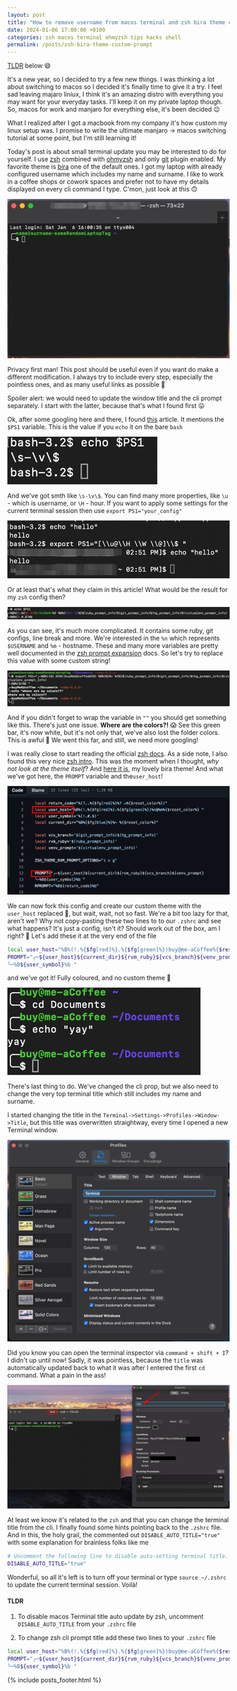 ```yaml
---
layout: post
title: "How to remove username from macos terminal and zsh bira theme cli prompt title"
date: 2024-01-06 17:00:00 +0100
categories: zsh macos terminal ohmyzsh tips hacks shell
permalink: /posts/zsh-bira-theme-custom-prompt
---
```


[TLDR](#tldr) below 😄

It's a new year, so I decided to try a few new things. I was thinking a lot about switching to macos so I decided it's finally time to give it a try. I feel sad leaving majaro liniux, I think it's an amazing distro with everything you may want for your everyday tasks. I'll keep it on my private laptop though. So, macos for work and manjaro for everything else, it's been decided 😉

What I realized after I got a macbook from my company it's how custom my linux setup was. I promise to write the ultimate manjaro -> macos switching tutorial at some point, but I'm still learning it!

Today's post is about small terminal update you may be interested to do for yourself. I use [zsh][zsh] combined with [ohmyzsh][ohmyzsh] and only [git][git] plugin enabled. My favorite theme is [bira][bira] one of the default ones. I got my laptop with already configured username which includes my name and surname. I like to work in a coffee shops or cowork spaces and prefer not to have my details displayed on every cli command I type. C'mon, just look at this 🙃

![Terminal screenshot](/assets/images/2024-01-06/image-7.png)

Privacy first man! This post should be useful even if you want do make a different modification. I always try to include every step, especially the pointless ones, and as many useful links as possible 🙂

Spoiler alert: we would need to update the window title and the cli prompt separately. I start with the latter, because that's what I found first 😛

Ok, after some googling here and there, I found [this][article1] article. It mentions the `$PS1` variable. This is the value if you `echo` it on the bare `bash`

![ps1 variable in bash](/assets/images/2024-01-06/image-2.png)

And we've got smth like `\s-\v\$`. You can find many more properties, like `\u` - which is username, or `\H` - hour. If you want to apply some settings for the current terminal session then use `export PS1="your_config"`

![export PS1 variable result](/assets/images/2024-01-06/image-1.png)

Or at least that's what they claim in this article! What would be the result for my `zsh` config then?

![echo PS1 result](/assets/images/2024-01-06/image.png)

As you can see, it's much more complicated. It contains some ruby, git configs, line break and more. We're interested in the `%n` which represents `$USERNAME` and `%m` - hostname. These and many more variables are pretty well documented in the [zsh prompt expansion][zsh prompt expansion] docs. So let's try to replace this value with some custom string!

![customized PS1 in zsh](/assets/images/2024-01-06/image-4.png)

And if you didn't forget to wrap the variable in `""` you should get something like this. There's just one issue. **Where are the colors?!** 😱 See this green bar, it's now white, but it's not only that, we've also lost the folder colors. This is awful 🤢 We went this far, and still, we need more googling!

I was really close to start reading the official [zsh docs][zsh docs]. As a side note, I also found this very nice [zsh intro][zsh intro]. This was the moment when I thought, _why not look at the theme itself_? And [here it is][bira theme], my lovely bira theme! And what we've got here, the `PROMPT` variable and  the`user_host`!

![bira config from github](/assets/images/2024-01-06/image-5.png)

We can now fork this config and create our custom theme with the `user_host` replaced 🎉, but wait, wait, not so fast. We're a bit too lazy for that, aren't we? Why not copy-pasting these two lines to to our `.zshrc` and see what happens? It's just a config, isn't it? Should work out of the box, am I right? 🤔 Let's add these it at the very end of the file

```bash
local user_host="%B%(!.%{$fg[red]%}.%{$fg[green]%})buy@me-aCoffee%{$reset_color%} "
PROMPT="╭─${user_host}${current_dir}${rvm_ruby}${vcs_branch}${venv_prompt}
╰─%B${user_symbol}%b "
```

and we've got it! Fully coloured, and no custom theme 🎉

![Alt text](/assets/images/2024-01-06/image-6.png)

There's last thing to do. We've changed the cli prop, but we also need to change the very top terminal title which still includes my name and surname.

I started changing the title in the `Terminal->Settings->Profiles->Window->Title`, but this title was overwritten straightway, every time I opened a new Terminal window.

![macos Terminal settings](/assets/images/2024-01-06/image-8.png)

Did you know you can open the terminal inspector via `command + shift + I`? I didn't up until now! Sadly, it was pointless, because the `title` was automatically updated back to what it was after I entered the first `cd` command. What a pain in the ass!

![Terminal inspector](/assets/images/2024-01-06/image-9.png)

At least we know it's related to the `zsh` and that you can change the terminal title from the cli. I finally found some hints pointing back to the `.zshrc` file. And in this, the holy grail, the commented out `DISABLE_AUTO_TITLE="true"` with some explanation for brainless folks like me

```bash
# Uncomment the following line to disable auto-setting terminal title.
DISABLE_AUTO_TITLE="true"
```

Wonderful, so all it's left is to turn off your terminal or type `source ~/.zshrc` to update the current terminal session. Voilà!

#### <a id="tldr"></a> TLDR

1. To disable macos Terminal title auto update by zsh, uncomment `DISABLE_AUTO_TITLE` from your `.zshrc` file

2. To change zsh cli prompt title add these two lines to your `.zshrc` file

```bash
local user_host="%B%(!.%{$fg[red]%}.%{$fg[green]%})buy@me-aCoffee%{$reset_color%} "
PROMPT="╭─${user_host}${current_dir}${rvm_ruby}${vcs_branch}${venv_prompt}
╰─%B${user_symbol}%b "
```

[zsh]: https://www.zsh.org/
[ohmyzsh]: https://github.com/ohmyzsh/ohmyzsh
[git]: https://github.com/ohmyzsh/ohmyzsh/tree/master/plugins/git
[bira]: https://github.com/ohmyzsh/ohmyzsh/wiki/Themes#bira
[article1]: https://www.cyberciti.biz/faq/bash-shell-change-the-color-of-my-shell-prompt-under-linux-or-unix/
[zsh prompt expansion]: https://zsh.sourceforge.io/Doc/Release/Prompt-Expansion.html
[zsh docs]: https://zsh.sourceforge.io/Doc/Release/
[zsh intro]: https://github.com/rothgar/mastering-zsh/tree/master
[bira theme]: https://github.com/ohmyzsh/ohmyzsh/blob/master/themes/bira.zsh-theme

{% include posts_footer.html %}
